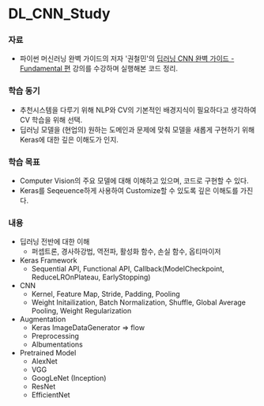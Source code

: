 # DL_CNN_Study

### 자료

- 파이썬 머신러닝 완벽 가이드의 저자 '권철민'의 [딥러닝 CNN 완벽 가이드 - Fundamental 편](https://www.inflearn.com/course/%EB%94%A5%EB%9F%AC%EB%8B%9D-cnn-%EC%99%84%EB%B2%BD-%EA%B8%B0%EC%B4%88) 강의를 수강하며 실행해본 코드 정리.

### 학습 동기
- 추천시스템을 다루기 위해 NLP와 CV의 기본적인 배경지식이 필요하다고 생각하여 CV 학습을 위해 선택.
- 딥러닝 모델을 (현업의) 원하는 도메인과 문제에 맞춰 모델을 새롭게 구현하기 위해 Keras에 대한 깊은 이해도가 인지.

### 학습 목표
- Computer Vision의 주요 모델에 대해 이해하고 있으며, 코드로 구현할 수 있다.
- Keras를 Seqeuence하게 사용하여 Customize할 수 있도록 깊은 이해도를 가진다.

### 내용
- 딥러닝 전반에 대한 이해
  - 퍼셉트론, 경사하강법, 역전파, 활성화 함수, 손실 함수, 옵티마이저
- Keras Framework
  - Sequential API, Functional API, Callback(ModelCheckpoint, ReduceLROnPlateau, EarlyStopping)
- CNN
  - Kernel, Feature Map, Stride, Padding, Pooling
  - Weight Initailization, Batch Normalization, Shuffle, Global Average Pooling, Weight Regularization
- Augmentation
  - Keras ImageDataGenerator => flow
  - Preprocessing
  - Albumentations
- Pretrained Model
  - AlexNet
  - VGG
  - GoogLeNet (Inception)
  - ResNet
  - EfficientNet
